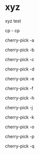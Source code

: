 # xyz

xyz test

cp - cp

cherry-pick -a

cherry-pick -b

cherry-pick -c

cherry-pick -d

cherry-pick -e

cherry-pick -f

cherry-pick -h

cherry-pick -j

cherry-pick -k

cherry-pick -o

cherry-pick -p

cherry-pick -q
